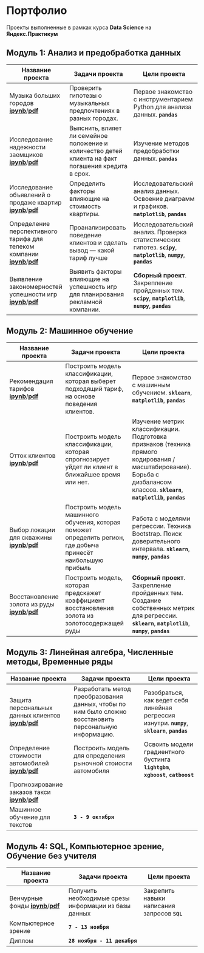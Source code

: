 # Портфолио
 
Проекты выполненные в рамках курса **Data Science** на **Яндекс.Практикум**

## Модуль 1: Анализ и предобработка данных

Название проекта|Задачи проекта|Цели проекта
-|-|-
Музыка больших городов [**ipynb**](https://github.com/mustdayker/data_portfolio/blob/main/ipynb/s_01_project_music_big_city.ipynb)/[**pdf**](https://github.com/mustdayker/data_portfolio/blob/main/pdf/s_01_project_music_big_city.pdf)|Проверить гипотезы о музыкальных предпочтениях в разных городах. | Первое знакомство с инструментарием Python для анализа данных. **`pandas`**
Исследование надежности заемщиков [**ipynb**](https://github.com/mustdayker/data_portfolio/blob/main/ipynb/s_02_project_investigation_of_the_reliability.ipynb)/[**pdf**](https://github.com/mustdayker/data_portfolio/blob/main/pdf/s_02_project_investigation_of_the_reliability.pdf)|Выяснить, влияет ли семейное положение и количество детей клиента на факт погашения кредита в срок.|Изучение методов предобработки данных. **`pandas`**
Исследование объявлений о продаже квартир [**ipynb**](https://github.com/mustdayker/data_portfolio/blob/main/ipynb/s_03_project_research_sale_house.ipynb)/[**pdf**](https://github.com/mustdayker/data_portfolio/blob/main/pdf/s_03_project_research_sale_house.pdf)|Определить факторы влияющие на стоимость квартиры.|Исследовательский анализ данных. Освоение диаграмм и графиков. **`matplotlib`**, **`pandas`**
Определение перспективного тарифа для телеком компании [**ipynb**](https://github.com/mustdayker/data_portfolio/blob/main/ipynb/s_04_project_tariff_telecom.ipynb)/[**pdf**](https://github.com/mustdayker/data_portfolio/blob/main/pdf/s_04_project_tariff_telecom.pdf)|Проанализировать поведение клиентов и сделать вывод — какой тариф лучше|Исследовательский анализ. Проверка статистических гипотез. **`scipy`**, **`matplotlib`**, **`numpy`**, **`pandas`**
Выявление закономерностей успешности игр [**ipynb**](https://github.com/mustdayker/data_portfolio/blob/main/s_05_combined-project_games.ipynb)/[**pdf**](https://github.com/mustdayker/data_portfolio/blob/main/pdf/s_05_combined-project_games.pdf)|Выявить факторы влияющие на успешность игр для планирования рекламной компании. |**Сборный проект**. Закрепление пройденных тем. **`scipy`**, **`matplotlib`**, **`numpy`**, **`pandas`**


## Модуль 2: Машинное обучение
Название проекта|Задачи проекта|Цели проекта
-|-|-
Рекомендация тарифов [**ipynb**](https://github.com/mustdayker/data_portfolio/blob/main/ipynb/s_06_project_recommend_tariffs.ipynb)/[**pdf**](https://github.com/mustdayker/data_portfolio/blob/main/pdf/s_06_project_recommend_tariffs.pdf)|Построить модель классификации, которая выберет подходящий тариф, на основе поведения клиентов.|Первое знакомство с машинным обучением. **`sklearn`**, **`matplotlib`**, **`pandas`**
Отток клиентов [**ipynb**](https://github.com/mustdayker/data_portfolio/blob/main/ipynb/s_07_project_customer_outflow.ipynb)/[**pdf**](https://github.com/mustdayker/data_portfolio/blob/main/pdf/s_07_project_customer_outflow.pdf)|Построить модель классификации, которая спрогнозирует уйдет ли клиент в ближайшее время или нет.|Изучение метрик классификации. Подготовка признаков (техника прямого кодирования / масштабирование). Борьба с дизбалансом классов. **`sklearn`**, **`matplotlib`**, **`pandas`**
Выбор локации для скважины [**ipynb**](https://github.com/mustdayker/data_portfolio/blob/main/ipynb/s_08_project_location_for_the_well.ipynb)/[**pdf**](https://github.com/mustdayker/data_portfolio/blob/main/pdf/s_08_project_location_for_the_well.pdf)|Построить модель машинного обучения, которая поможет определить регион, где добыча принесёт наибольшую прибыль|Работа с моделями регрессии. Техника Bootstrap. Поиск доверительного интервала. **`sklearn`**, **`numpy`**, **`pandas`**
Восстановление золота из руды [**ipynb**](https://github.com/mustdayker/data_portfolio/blob/main/ipynb/s_09_combined_project_gold.ipynb)/[**pdf**](https://github.com/mustdayker/data_portfolio/blob/main/pdf/s_09_combined_project_gold.pdf)|Построить модель, которая предскажет коэффициент восстановления золота из золотосодержащей руды|**Сборный проект**. Закрепление пройденных тем. Создание собственных метрик для регрессии. **`sklearn`**, **`matplotlib`**, **`numpy`**, **`pandas`**

## Модуль 3: Линейная алгебра, Численные методы, Временные ряды
Название проекта|Задачи проекта|Цели проекта
-|-|-
Защита персональных данных клиентов [**ipynb**](https://github.com/mustdayker/data_portfolio/blob/main/ipynb/s_10_project_protection_of_personal_data.ipynb)/[**pdf**](https://github.com/mustdayker/data_portfolio/blob/main/pdf/s_10_project_protection_of_personal_data.pdf)|Разработать метод преобразования данных, чтобы по ним было сложно восстановить персональную информацию.|Разобраться, как ведет себя линейная регрессия изнутри. **`numpy`**, **`sklearn`**, **`pandas`**
Определение стоимости автомобилей [**ipynb**](https://github.com/mustdayker/data_portfolio/blob/main/ipynb/s_11_project_cost_of_the_car.ipynb)/[**pdf**](https://github.com/mustdayker/data_portfolio/blob/main/pdf/s_11_project_cost_of_the_car.pdf)|Построить модель для определения рыночной стоиости автомобиля| Освоить модели градиентного бустинга **`lightgbm`**, **`xgboost`**, **`catboost`**
Прогнозирование заказов такси [**ipynb**]()/[**pdf**]()|| 
Машинное обучение для текстов|**`3 - 9 октября`**| 

## Модуль 4: SQL, Компьютерное зрение, Обучение без учителя
Название проекта|Задачи проекта|Цели проекта
-|-|-
Венчурные фонды [**ipynb**](https://github.com/mustdayker/data_portfolio/blob/ipynb/main/s_14_project_sql.ipynb)/[**pdf**](https://github.com/mustdayker/data_portfolio/blob/main/pdf/s_14_project_sql.pdf)|Получить необходимые срезы информации из базы данных|Закрепить навыки написания запросов **`SQL`**
Компьютерное зрение|**`7 - 13 ноября`**| 
Диплом|**`28 ноября - 11 декабря`**| 